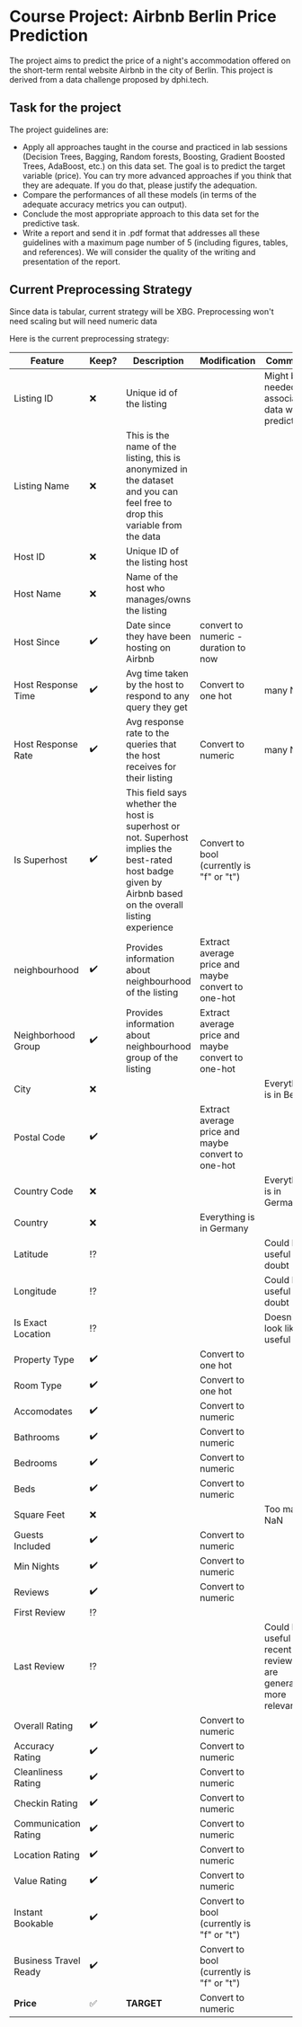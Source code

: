 # **Course Project: Airbnb Berlin Price Prediction**

The project aims to predict the price of a night's accommodation offered on the short-term rental website Airbnb in the city of Berlin. This project is derived from a data challenge proposed by dphi.tech.


## **Task for the project**

The project guidelines are:

- Apply all approaches taught in the course and practiced in lab sessions (Decision Trees, Bagging, Random forests, Boosting, Gradient Boosted Trees, AdaBoost, etc.) on this data set. The goal is to predict the target variable (price). You can try more advanced approaches if you think that they are adequate. If you do that, please justify the adequation.
- Compare the performances of all these models (in terms of the adequate accuracy metrics you can output). 
- Conclude the most appropriate approach to this data set for the predictive task. 
- Write a report and send it in .pdf format that addresses all these guidelines with a maximum page number of 5 (including figures, tables, and references). We will consider the quality of the writing and presentation of the report.

## **Current Preprocessing Strategy**

Since data is tabular, current strategy will be XBG. Preprocessing won't need scaling but will need numeric data

Here is the current preprocessing strategy:

| Feature | Keep? | Description | Modification | Comment |
|---|---|---|---|---|
| Listing ID | :x: | Unique id of the listing |   |  Might be needed to associate data with prediction |
| Listing Name | :x: | This is the name of the listing, this is anonymized in the dataset and you can feel free to drop this variable from the data |  |  |
| Host ID | :x: | Unique ID of the listing host |  |  |
| Host Name | :x: | Name of the host who manages/owns the listing |  |  |
| Host Since | :heavy_check_mark: | Date since they have been hosting on Airbnb | convert to numeric - duration to now |  |
| Host Response Time | :heavy_check_mark: | Avg time taken by the host to respond to any query they get | Convert to one hot | many NaN |
| Host Response Rate | :heavy_check_mark: | Avg response rate to the queries that the host receives for their listing | Convert to numeric | many NaN |
| Is Superhost | :heavy_check_mark: | This field says whether the host is superhost or not. Superhost implies the best-rated host badge given by Airbnb based on the overall listing experience | Convert to bool (currently is "f" or "t") |  |
| neighbourhood | :heavy_check_mark: | Provides information about neighbourhood of the listing | Extract average price and maybe convert to one-hot |  |
| Neighborhood Group | :heavy_check_mark: | Provides information about neighbourhood group of the listing | Extract average price and maybe convert to one-hot |  |
| City | :x: |  |  | Everything is in Berlin |
| Postal Code | :heavy_check_mark: |  | Extract average price and maybe convert to one-hot |  |
| Country Code | :x: |  |  | Everything is in Germany |
| Country | :x: |  | Everything is in Germany |  |
| Latitude | :interrobang: |  |  | Could be useful but doubt |
| Longitude | :interrobang: |  |  | Could be useful but doubt |
| Is Exact Location | :interrobang: |  |  | Doesn't look like useful |
| Property Type | :heavy_check_mark: |  | Convert to one hot |  |
| Room Type | :heavy_check_mark: |  | Convert to one hot |  |
| Accomodates | :heavy_check_mark: |  | Convert to numeric |  |
| Bathrooms | :heavy_check_mark: |  | Convert to numeric |  |
| Bedrooms | :heavy_check_mark: |  | Convert to numeric |  |
| Beds | :heavy_check_mark: |  | Convert to numeric |  |
| Square Feet | :x: |  |  | Too many NaN |
| Guests Included | :heavy_check_mark: |  | Convert to numeric |  |
| Min Nights | :heavy_check_mark: |  | Convert to numeric |  |
| Reviews | :heavy_check_mark: |  | Convert to numeric |  |
| First Review | :interrobang: |  |  |  |
| Last Review | :interrobang: |  |  | Could be useful as recent reviews are generally more relevant |
| Overall Rating | :heavy_check_mark: |  | Convert to numeric |  |
| Accuracy Rating | :heavy_check_mark: |  | Convert to numeric |  |
| Cleanliness Rating | :heavy_check_mark: |  | Convert to numeric |  |
| Checkin Rating | :heavy_check_mark: |  | Convert to numeric |  |
| Communication Rating | :heavy_check_mark: |  | Convert to numeric |  |
| Location Rating | :heavy_check_mark: |  | Convert to numeric |  |
| Value Rating | :heavy_check_mark: |  | Convert to numeric |  |
| Instant Bookable | :heavy_check_mark: |  | Convert to bool (currently is "f" or "t") |  |
| Business Travel Ready | :heavy_check_mark: |  | Convert to bool (currently is "f" or "t") |  |
| **Price** | :white_check_mark: | **TARGET** | Convert to numeric |  |
